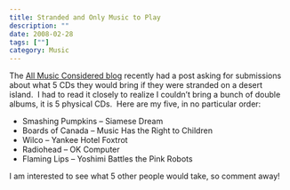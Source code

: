 ```yaml
---
title: Stranded and Only Music to Play
description: ""
date: 2008-02-28
tags: [""]
category: Music
---
```



<p>The <a href="https://web.archive.org/web/20131211165837/http://www.npr.org/blogs/allsongs/2008/02/desert_island_5_1.html">All Music Considered blog</a> recently had a post asking for submissions about what 5 CDs they would bring if they were stranded on a desert island.&nbsp; I had to read it closely to realize I couldn’t bring a bunch of double albums, it is 5 physical CDs.&nbsp; Here are my five, in no particular order:</p>

<ul>

<li>Smashing Pumpkins – Siamese Dream</li>

<li>Boards of Canada – Music Has the Right to Children</li>

<li>Wilco – Yankee Hotel Foxtrot</li>

<li>Radiohead – OK Computer</li>

<li>Flaming Lips – Yoshimi Battles the Pink Robots</li>

</ul>

<p>I am interested to see what 5 other people would take, so comment away!</p>
